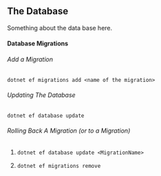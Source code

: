 ## The Database

Something about the data base here.

#### Database Migrations

###### Add a Migration
`dotnet ef migrations add <name of the migration>`

###### Updating The Database
`dotnet ef database update`

###### Rolling Back A Migration (or to a Migration)
1. `dotnet ef database update <MigrationName>`

2. `dotnet ef migrations remove`